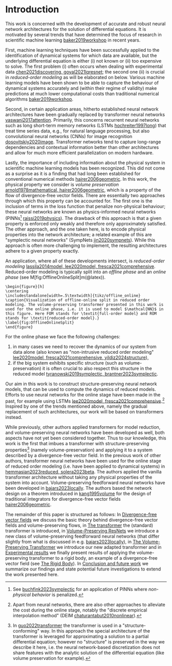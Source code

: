 # Introduction

This work is concerned with the development of accurate and robust neural network architectures for the solution of differential equations.
It is motivated by several trends that have determined the focus of research in scientific machine learning [baker2019workshop](@cite) in recent years.

First, machine learning techniques have been successfully applied to the identification of dynamical systems for which data are available, but the underlying differential equation is either (i) not known or (ii) too expensive to solve. The first problem (i) often occurs when dealing with experimental data [chen2021discovering, goyal2021lqresnet](@cite); the second one (ii) is crucial in *reduced-order modeling* as will be elaborated on below. Various machine learning models have been shown to be able to capture the behaviour of dynamical systems accurately and (within their regime of validity) make predictions at much lower computational costs than traditional numerical algorithms [baker2019workshop](@cite).

Second, in certain application areas, hitherto established neural network architectures have been gradually replaced by transformer neural networks [vaswani2017attention](@cite). Primarily, this concerns recurrent neural networks such as long short-term memory networks (LSTMs [hochreiter1997long](@cite)) that treat time series data, e.g., for natural language processing, but also convolutional neural networks (CNNs) for image recognition [dosovitskiy2020image](@cite). Transformer networks tend to capture long-range dependencies and contextual information better than other architectures and allow for much more efficient parallelization on modern hardware.

Lastly, the importance of including information about the physical system in scientific machine learning models has been recognized. This did not come as a surprise as it is a finding that had long been established for conventional numerical methods [hairer2006geometric](@cite).
In this work, the physical property we consider is *volume preservation* [arnold1978mathematical, hairer2006geometric](@cite), which is a property of the flow of divergence-free vector fields. There are essentially two approaches through which this property can be accounted for. The first one is the inclusion of terms in the loss function that penalize non-physical behaviour; these neural networks are known as physics-informed neural networks (PINNs[^1] [raissi2019physics](@cite)). The drawback of this approach is that a given property is enforced only weakly and therefore only approximately satisfied. The other approach, and the one taken here, is to encode physical properties into the network architecture; a related example of this are "symplectic neural networks" (SympNets [jin2020sympnets](@cite)). While this approach is often more challenging to implement, the resulting architectures adhere to a given property exactly.

[^1]: See [buchfink2023symplectic](@cite) for an application of PINNs where *non-physical behavior* is penalized.

An application, where all of these developments intersect, is *reduced-order modeling* [lassila2014model, lee2020model, fresca2021comprehensive](@cite). Reduced-order modeling is typically split into an *offline phase* and an *online phase* (see M[fig:OfflineOnlineSplit]m(@latex)).

```@raw latex
\begin{figure}[h]
\centering
\includestandalone[width=.5\textwidth]{tikz/offline_online}
\caption{Visualization of offline-online split in reduced order modeling. The volume-preserving transformer presented in this work is used for the online phase, i.e. it is used to model $\mathcal{NN}$ in this figure. Here FOM stands for \textit{full-order model} and ROM stands for \textit{reduced-order model}.}
\label{fig:OfflineOnlineSplit}
\end{figure}
```

For the online phase we face the following challenges:
1. in many cases we need to recover the dynamics of our system from data alone (also known as "non-intrusive reduced order modeling" [lee2020model, fresca2021comprehensive, yildiz2024structure](@cite)), 
2. if the big system exhibits specific structure (such as volume-preservation) it is often crucial to also respect this structure in the reduced model [tyranowski2019symplectic, brantner2023symplectic](@cite).  

Our aim in this work is to construct structure-preserving neural network models, that can be used to compute the dynamics of reduced models. Efforts to use neural networks for the online stage have been made in the past, for example using LSTMs [lee2020model, fresca2021comprehensive](@cite).[^2] Inspired by one of the trends mentioned above, namely the gradual replacement of such architectures, our work will be based on transformers instead.

[^2]: Apart from neural networks, there are also other approaches to alleviate the cost during the online stage, notably the "discrete empirical interpolation method" (DEIM [chaturantabut2010nonlinear](@cite)).

While previously, other authors applied transformers for model reduction, and volume-preserving neural networks have been developed as well, both aspects have not yet been considered together.
Thus to our knowledge, this work is the first that imbues a transformer with structure-preserving properties[^3] (namely volume-preservation) and applying it to a system described by a divergence-free vector field. 
In the previous work of other authors, transformer neural networks have been used for the online stage of reduced order modeling (i.e. have been applied to dynamical systems) in [hemmasian2023reduced, solera2023beta](@cite). The authors applied the vanilla transformer architecture without taking any physical properties of the system into account.
Volume-preserving feedforward neural networks have been developed in [bajars2023locally](@cite). The authors based the network design on a theorem introduced in [kang1995volume](@cite) for the design of traditional integrators for divergence-free vector fields [hairer2006geometric](@cite). 

[^3]: In [guo2022transformer](@cite) the transformer is used in a "structure-conforming" way. In this approach the special architecture of the transformer is leveraged for approximating a solution to a partial differential equation; however no "structure" is preserved in the way we describe it here, i.e. the neural network-based discretization does not share features with the analytic solution of the differential equation (like volume preservation for example).

The remainder of this paper is structured as follows: In [Divergence-free vector fields](@ref) we discuss the basic theory behind divergence-free vector fields and volume-preserving flows, in [The transformer](@ref) the (standard) transformer is introduced, in [Volume-Preserving ResNets](@ref) we introduce a new class of volume-preserving feedforward neural networks (that differ slightly from what is discussed in e.g. [bajars2023locally](@cite)), in [The Volume-Preserving Transformer](@ref) we introduce our new adapted transformer and in [Experimental results](@ref) we finally present results of applying the volume-preserving transformer to a rigid body, an example of a divergence-free vector field (see [The Rigid Body](@ref)). In [Conclusion and future work](@ref) we summarize our findings and state potential future investigations to extend the work presented here.
